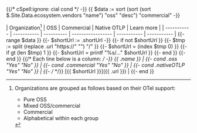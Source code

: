 {{/*
cSpell:ignore: cial cond
*/ -}}
{{ $data := sort (sort (sort $.Site.Data.ecosystem.vendors "name") "oss" "desc") "commercial" -}}

| Organization[^org] | OSS | Com&shy;mer&shy;cial | Native OTLP | Learn more  |
| ----------- | ----------- | ---------- | ----------------- | ----------- | ----------- |
{{- range $data }}
  {{- $shortUrl := .shortUrl -}}
  {{- if not $shortUrl  }}
      {{- $tmp := split (replace .url "https://" "") "/"  }}
      {{- $shortUrl = (index $tmp 0) }}
      {{- if gt (len $tmp) 1  }}
          {{- $shortUrl = printf "%s/…" $shortUrl  }}
      {{- end }}
  {{- end }}
  {{/* Each line below is a column: */ -}}
  {{ .name }} |
  {{- cond .oss "Yes" "No" }} |
  {{- cond .commercial "Yes" "No" }} |
  {{- cond .nativeOTLP "Yes" "No" }} |
  {{- /* */}} [{{ $shortUrl }}]({{ .url }}) |
{{- end }}

[^org]: Organizations are grouped as follows based on their OTel support:
    - Pure OSS
    - Mixed OSS/commercial
    - Commercial
    - Alphabetical within each group
